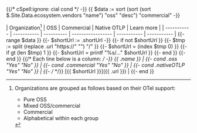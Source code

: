 {{/*
cSpell:ignore: cial cond
*/ -}}
{{ $data := sort (sort (sort $.Site.Data.ecosystem.vendors "name") "oss" "desc") "commercial" -}}

| Organization[^org] | OSS | Com&shy;mer&shy;cial | Native OTLP | Learn more  |
| ----------- | ----------- | ---------- | ----------------- | ----------- | ----------- |
{{- range $data }}
  {{- $shortUrl := .shortUrl -}}
  {{- if not $shortUrl  }}
      {{- $tmp := split (replace .url "https://" "") "/"  }}
      {{- $shortUrl = (index $tmp 0) }}
      {{- if gt (len $tmp) 1  }}
          {{- $shortUrl = printf "%s/…" $shortUrl  }}
      {{- end }}
  {{- end }}
  {{/* Each line below is a column: */ -}}
  {{ .name }} |
  {{- cond .oss "Yes" "No" }} |
  {{- cond .commercial "Yes" "No" }} |
  {{- cond .nativeOTLP "Yes" "No" }} |
  {{- /* */}} [{{ $shortUrl }}]({{ .url }}) |
{{- end }}

[^org]: Organizations are grouped as follows based on their OTel support:
    - Pure OSS
    - Mixed OSS/commercial
    - Commercial
    - Alphabetical within each group
